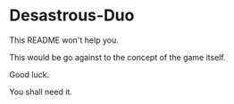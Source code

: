 # Desastrous-Duo

This README won't help you.

This would be go against to the concept of the game itself.

Good luck.

You shall need it.
